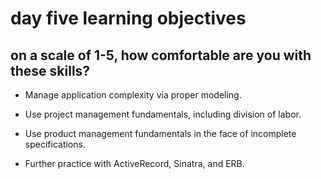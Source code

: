 # day five learning objectives

## on a scale of 1-5, how comfortable are you with these skills?

- Manage application complexity via proper modeling.

- Use project management fundamentals, including division of labor.

- Use product management fundamentals in the face of incomplete specifications.

- Further practice with ActiveRecord, Sinatra, and ERB.
